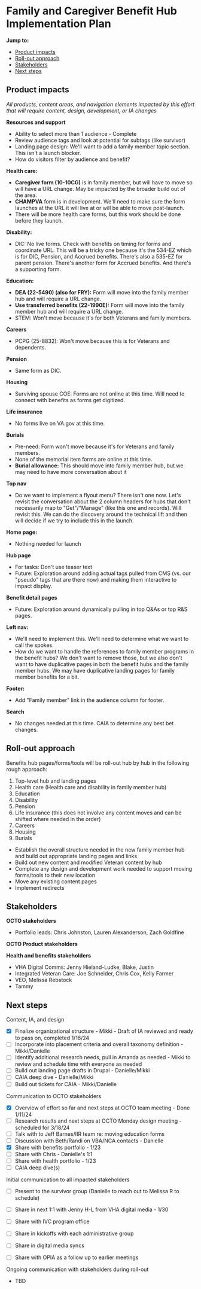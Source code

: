 # Family and Caregiver Benefit Hub Implementation Plan

**Jump to:**

- [Product impacts](#product-impacts)
- [Roll-out approach](#roll-out)
- [Stakeholders](#stakeholders)
- [Next steps](#next-steps)


## Product impacts <a id="product-impacts"></a>
_All products, content areas, and navigation elements impacted by this effort that will require content, design, development, or IA changes_

**Resources and support**
  - Ability to select more than 1 audience - Complete
  - Review audience tags and look at potential for subtags (like survivor)
  - Landing page design: We'll want to add a family member topic section. This isn't a launch blocker.
  - How do visitors filter by audience and benefit?

**Health care:**
- **Caregiver form (10-10CG)** is in family member, but will have to move so will have a URL change. May be impacted by the broader build out of the area.
- **CHAMPVA** form is in development. We'll need to make sure the form launches at the URL it will live at or will be able to move post-launch.
- There will be more health care forms, but this work should be done before they launch.

**Disability:**
  - DIC: No live forms. Check with benefits on timing for forms and coordinate URL. This will be a tricky one because it's the 534-EZ which is for DIC, Pension, and Accrued benefits. There's also a 535-EZ for parent pension. There's another form for Accrued benefits. And there's a supporting form.

**Education:**
  - **DEA (22-5490) (also for FRY):** Form will move into the family member hub and will require a URL change.
  - **Use transferred benefits (22-1990E):** Form will move into the family member hub and will require a URL change.
  - STEM: Won't move because it's for both Veterans and family members.

**Careers**
  - PCPG (25-8832): Won't move because this is for Veterans and dependents.

**Pension**
  - Same form as DIC.

**Housing**
  - Surviving spouse COE: Forms are not online at this time. Will need to connect with benefits as forms get digitized.

**Life insurance**
  - No forms live on VA.gov at this time.

**Burials**
  - Pre-need: Form won't move because it's for Veterans and family members.
  - None of the memorial item forms are online at this time.
  - **Burial allowance:** This should move into family member hub, but we may need to have more conversation about it

**Top nav**
  - Do we want to implement a flyout menu? There isn't one now. Let's revisit the conversation about the 2 column headers for hubs that don't necessarily map to "Get"/"Manage" (like this one and records). Will revisit this. We can do the discovery around the technical lift and then will decide if we try to include this in the launch.

**Home page:**
- Nothing needed for launch

**Hub page**
  - For tasks: Don't use teaser text
  - Future: Exploration around adding actual tags pulled from CMS (vs. our "pseudo" tags that are there now) and making them interactive to impact display.

**Benefit detail pages**
  - Future: Exploration around dynamically pulling in top Q&As or top R&S pages.

**Left nav:**
  - We'll need to implement this. We'll need to determine what we want to call the spokes.
  - How do we want to handle the references to family member programs in the benefit hubs? We don't want to remove those, but we also don't want to have duplicative pages in both the benefit hubs and the family member hubs. We may have duplicative landing pages for family member benefits for a bit.

**Footer:**
  - Add "Family member" link in the audience column for footer.

**Search**
  - No changes needed at this time. CAIA to determine any best bet changes.


## Roll-out approach <a id="roll-out"></a>

Benefits hub pages/forms/tools will be roll-out hub by hub in the following rough approach:

1. Top-level hub and landing pages
2. Health care (Health care and disability in family member hub)
4. Education
5. Disability
6. Pension
7. Life insurance (this does not involve any content moves and can be shifted where needed in the order)
8. Careers
9. Housing
10. Burials

- Establish the overall structure needed in the new family member hub and build out appropriate landing pages and links
- Build out new content and modified Veteran content by hub
- Complete any design and development work needed to support moving forms/tools to their new location
- Move any existing content pages
- Implement redirects


## Stakeholders <a id="stakeholders"></a>

**OCTO stakeholders**
- Portfolio leads: Chris Johnston, Lauren Alexanderson, Zach Goldfine

**OCTO Product stakeholders**


**Health and benefits stakeholders**
- VHA Digital Comms: Jenny Hieland-Ludke, Blake, Justin
- Integrated Veteran Care: Joe Schneider, Chris Cox, Kelly Farmer
- VEO, Melissa Rebstock
- Tammy

## Next steps <a id="next-steps"></a>

Content, IA, and design
- [x] Finalize organizational structure - Mikki - Draft of IA reviewed and ready to pass on, completed 1/16/24
- [ ] Incorporate into placement criteria and overall taxonomy definition - Mikki/Danielle
- [ ] Identify additional research needs, pull in Amanda as needed - Mikki to review and schedule time with everyone as needed
- [ ] Build out landing page drafts in Drupal - Danielle/Mikki
- [ ] CAIA deep dive - Danielle/Mikki
- [ ] Build out tickets for CAIA - Mikki/Danielle

Communication to OCTO stakeholders
- [x] Overview of effort so far and next steps at OCTO team meeting - Done 1/11/24
- [ ] Research results and next steps at OCTO Monday design meeting - scheduled for 3/18/24
- [ ] Talk with to Jeff Barnes/IIR team re: moving education forms
- [ ] Discussion with Beth/Randi on VBA/NCA contacts - Danielle
- [x] Share with benefits portfolio - 1/23
- [ ] Share with Chris - Danielle's 1:1
- [ ] Share with health portfolio - 1/23
- [ ] CAIA deep dive(s)

Initial communication to all impacted stakeholders
- [ ] Present to the survivor group (Danielle to reach out to Melissa R to schedule)
- [ ] Share in next 1:1 with Jenny H-L from VHA digital media - 1/30
- [ ] Share with IVC program office
- [ ] Share in kickoffs with each administrative group
- [ ] Share in digital media syncs
- [ ] Share with OPIA as a follow up to earlier meetings


Ongoing communication with stakeholders during roll-out
- TBD







